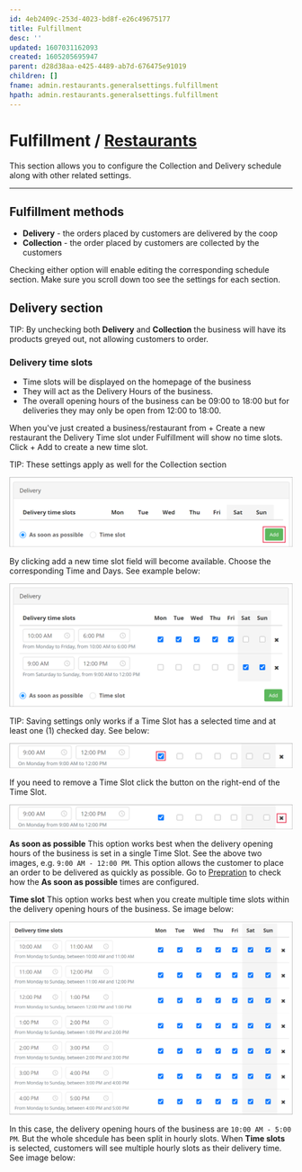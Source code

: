 ```yaml
---
id: 4eb2409c-253d-4023-bd8f-e26c49675177
title: Fulfillment
desc: ''
updated: 1607031162093
created: 1605205695947
parent: d28d38aa-e425-4489-ab7d-676475e91019
children: []
fname: admin.restaurants.generalsettings.fulfillment
hpath: admin.restaurants.generalsettings.fulfillment
---
```

<!-- CSS -->

<link rel="stylesheet" href="https://cdn.jsdelivr.net/npm/bootstrap@4.5.3/dist/css/bootstrap.min.css" integrity="sha384-TX8t27EcRE3e/ihU7zmQxVncDAy5uIKz4rEkgIXeMed4M0jlfIDPvg6uqKI2xXr2" crossorigin="anonymous">
<!-- jQuery and JS bundle w/ Popper.js -->
<script src="https://code.jquery.com/jquery-3.5.1.slim.min.js" integrity="sha384-DfXdz2htPH0lsSSs5nCTpuj/zy4C+OGpamoFVy38MVBnE+IbbVYUew+OrCXaRkfj" crossorigin="anonymous"></script>
<script src="https://cdn.jsdelivr.net/npm/bootstrap@4.5.3/dist/js/bootstrap.bundle.min.js" integrity="sha384-ho+j7jyWK8fNQe+A12Hb8AhRq26LrZ/JpcUGGOn+Y7RsweNrtN/tE3MoK7ZeZDyx" crossorigin="anonymous"></script>
<!-- Font Awesome -->
<script src="https://kit.fontawesome.com/489c6dd9c4.js" crossorigin="anonymous"></script>

# Fulfillment / [Restaurants](7df210ad-8f65-46b0-8d0b-4a745bd43de6)

<div class="alert alert-info" role="alert">
This section allows you to configure the Collection and Delivery schedule along with other related settings.
</div>

* * *

## Fulfillment methods

- **Delivery** - the orders placed by customers are delivered by the coop
- **Collection** - the order placed by customers are collected by the customers

Checking either option will enable editing the corresponding schedule section.
Make sure you scroll down too see the settings for each section.

## Delivery section

<span class="badge badge-info">TIP:</span><span> By unchecking both <strong>Delivery</strong> and <strong>Collection</strong> the business will have its products greyed out, not allowing customers to order.</span>

### Delivery time slots

<div class="alert alert-warning" role="alert">
<ul>
<li>Time slots will be displayed on the homepage of the business</li>
<li>They will act as the Delivery Hours of the business.</li>
<li>The overall opening hours of the business can be 09:00 to 18:00 but for deliveries they may only be open from 12:00 to 18:00.</li></ul>
</div>

When you've just created a business/restaurant from <span class="badge badge-success">+ Create a new restaurant</span> the Delivery Time slot under Fulfillment will show no time slots. 
Click <span class="badge badge-success">+ Add</span> to create a new time slot.

<span class="badge badge-info">TIP:</span><span> These settings apply as well for the Collection section</span>

![](/assets/images/deliveryTimeSlotsAdd.png)

By clicking add a new time slot field will become available. Choose the corresponding Time and Days. See example below:

![](/assets/images/deliveryTimeSlotsSelectedWeekend.png)

<span class="badge badge-info">TIP:</span><span> Saving settings only works if a Time Slot has a selected time and at least one (1) checked day. See below:</span>

![](/assets/images/deliveryTimeSlotSave.png)

If you need to remove a Time Slot click the <i class="fas fa-times"></i> button on the right-end of the Time Slot.

![](/assets/images/deliveryTimeSlotRemove.png)

**As soon as possible**
This option works best when the delivery opening hours of the business is set in a single Time Slot. See the above two images, e.g. `9:00 AM - 12:00 PM`.
This option allows the customer to place an order to be delivered as quickly as possible. Go to [Prepration](13b4c49b-b70d-4938-a03e-08e3623b57d3) to check how the **As soon as possible** times are configured.

**Time slot**
This option works best when you create multiple time slots within the delivery opening hours of the business. Se image below:

![](/assets/images/multipleDeliveryTimeSlots.png)

In this case, the delivery opening hours of the business are `10:00 AM - 5:00 PM`. But the whole shcedule has been split in hourly slots. When **Time slots** is selected, customers will see multiple hourly slots as their delivery time. See image below:


